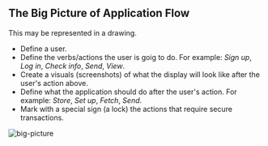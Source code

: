 ## The Big Picture of Application Flow
This may be represented in a drawing.
- Define a user. 
- Define the verbs/actions the user is goig to do. For example: *Sign up*, *Log in*, *Check info*, *Send*, *View*.
- Create a visuals (screenshots) of what the display will look like after the user's action above.
- Define what the application should do after the user's action. For example: *Store*, *Set up*, *Fetch*, *Send*.
- Mark with a special sign (a lock) the actions that require secure transactions.

![big-picture](https://cloud.githubusercontent.com/assets/13823751/23344765/a38fca12-fc47-11e6-9fcf-02ed637b927e.jpg)
